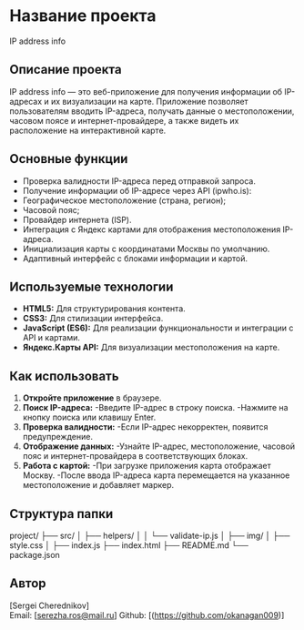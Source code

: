 
# Название проекта
IP address info

## Описание проекта
IP address info — это веб-приложение для получения информации об IP-адресах и их визуализации на карте. 
Приложение позволяет пользователям вводить IP-адреса, получать данные о местоположении, часовом поясе и интернет-провайдере, 
а также видеть их расположение на интерактивной карте.

## Основные функции
- Проверка валидности IP-адреса перед отправкой запроса.
- Получение информации об IP-адресе через API (ipwho.is):
- Географическое местоположение (страна, регион);
- Часовой пояс;
- Провайдер интернета (ISP).
- Интеграция с Яндекс картами для отображения местоположения IP-адреса.
- Инициализация карты с координатами Москвы по умолчанию.
- Адаптивный интерфейс с блоками информации и картой.

## Используемые технологии
- **HTML5:** Для структурирования контента.
- **CSS3:** Для стилизации интерфейса.
- **JavaScript (ES6):** Для реализации функциональности и интеграции с API и картами.
- **Яндекс.Карты API:** Для визуализации местоположения на карте.

## Как использовать
1. **Откройте приложение** в браузере.
2. **Поиск IP-адреса:**
  -Введите IP-адрес в строку поиска.
  -Нажмите на кнопку поиска или клавишу Enter.
3. **Проверка валидности:**
  -Если IP-адрес некорректен, появится предупреждение.
4. **Отображение данных:**
  -Узнайте IP-адрес, местоположение, часовой пояс и интернет-провайдера в соответствующих блоках.
5. **Работа с картой:**
  -При загрузке приложения карта отображает Москву.
  -После ввода IP-адреса карта перемещается на указанное местоположение и добавляет маркер.

## Структура папки
project/
├── src/
│   ├── helpers/
│   │   └── validate-ip.js
│   ├── img/
│   ├── style.css
│   ├── index.js
├── index.html
├── README.md
└── package.json

## Автор
[Sergei Cherednikov]  
Email: [serezha.ros@mail.ru]
Github: [(https://github.com/okanagan009)]